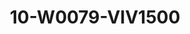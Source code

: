 ---
title: 10-W0079-VIV1500
image: /v1543919832/viterbo/10-W0079-VIV1500.jpg
brand: vivie
layout: vestito
---
